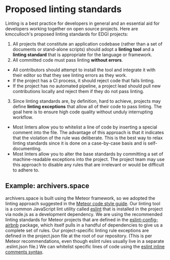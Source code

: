 # Proposed linting standards

Linting is a best practice for developers in general and an essential aid for developers working together on open source projects. Here are kmcculloch's proposed linting standards for EDGI projects:

1. All projects that constitute an application codebase (rather than a set of documents or stand-alone scripts) should adopt a **linting tool** and a **linting standard** that is appropriate for the language or framework.
2. All committed code must pass linting **without errors**.
  * All contributors should attempt to install the tool and integrate it with their editor so that they see linting errors as they work.
  * If the project has a CI process, it should reject code that fails linting.
  * If the project has no automated pipeline, a project lead should pull new contributions locally and reject them if they do not pass linting.
3. Since linting standards are, by definition, hard to achieve, projects may define **linting exceptions** that allow all of their code to pass linting. The goal here is to ensure high code quality without unduly interrupting workflow.
  * Most linters allow you to whitelist a line of code by inserting a special comment into the file. The advantage of this approach is that it indicates that the violation of the rule was deliberate. This is the best way to relax linting standards since it is done on a case-by-case basis and is self-documenting.
  * Most linters allow you to alter the base standards by committing a set of machine-readable exceptions into the project. The project team may use this approach to disable any rules that are irrelevant or would be difficult to adhere to.

 ## Example: archivers.space

archivers.space is built using the Meteor framework, so we adopted the linting approach suggested in the [Meteor code style guide](https://guide.meteor.com/code-style.html). Our linting tool is a common JavaScript lint utility called [eslint](http://eslint.org/) that is installed in the project via node.js as a development dependency. We are using the recommended linting standards for Meteor projects that are defined in the [eslint-config-airbnb](https://github.com/airbnb/javascript/tree/master/packages/eslint-config-airbnb) package, which itself pulls in a handful of dependencies to give us a complete set of rules. Our project-specific linting rule exceptions are defined in the project.json file at the root of our repository. (This is per Meteor recommendations, even though eslint rules usually live in a separate .eslint.json file.) We can whitelist specific lines of code using the [eslint inline comments syntax](http://eslint.org/docs/user-guide/configuring#disabling-rules-with-inline-comments).
